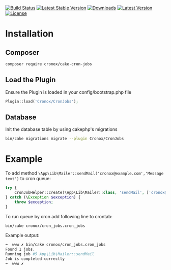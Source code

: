 [![Build Status](https://travis-ci.org/cronox/cake-cron-jobs.svg?branch=master)](https://travis-ci.org/cronox/cake-cron-jobs)
[![Latest Stable Version](https://poser.pugx.org/cronox/cake-cron-jobs/v/stable)](https://packagist.org/packages/cronox/cake-cron-jobs)
[![Downloads](https://poser.pugx.org/cronox/cake-cron-jobs/d/total.png)](https://packagist.org/packages/cronox/cake-cron-jobs)
[![Latest Version](https://poser.pugx.org/cronox/cake-cron-jobs/v/stable.png)](https://packagist.org/packages/cronox/cake-cron-jobs)
[![License](https://poser.pugx.org/cronox/cake-cron-jobs/license.svg)](https://packagist.org/packages/cronox/cake-cron-jobs)

# Installation

## Composer
```sh
composer require cronox/cake-cron-jobs
```
## Load the Plugin
Ensure the Plugin is loaded in your config/bootstrap.php file
```php
Plugin::load('Cronox/CronJobs');
```
## Database
Init the database table by using cakephp's migrations
```sh
bin/cake migrations migrate --plugin Cronox/CronJobs
```

# Example

To add method `\App\Lib\Mailer::sendMail('cronox@example.com','Message text')` to cron queue:

```php
try {
    CronJobHelper::create(\App\Lib\Mailer::class, 'sendMail', ['cronox@example.com','Message text']);
} catch (\Exception $exception) {
    throw $exception;
}
```

To run queue by cron add following line to crontab:
```sh
bin/cake cronox/cron_jobs.cron_jobs
```

Example output:
```sh
➜  www ✗ bin/cake cronox/cron_jobs.cron_jobs
Found 1 jobs.
Running job #5 App\Lib\Mailer::sendMail
Job is completed correctly
➜  www ✗ 
```



